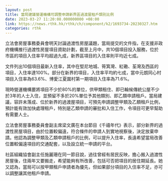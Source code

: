 ```yaml
---
layout: post
title: 當局建議營運機構可調整申請新界區過渡屋租戶類別比例
date: 2023-03-27 11:20:08.000000000 +08:00
link: https://news.rthk.hk/rthk/ch/component/k2/1693734-20230327.htm
categories: rthk
---
```


立法會房屋事務委員會明天討論過渡性房屋議題，當局提交的文件指，在支援非政府機構推行過渡性房屋項目資助計劃，截至上月中，共10個項目投入服務，位於市區的項目入住率平均超過九成，新界區項目的入住率則平均近七成。

文件列出10個項目最新入住率，其中在堅尼地城、筲箕灣、紅磡、荃灣及西區的項目，入住率達100%。部分在新界的項目，入住率平均約七成，當中元朗同心村項目入住率為63.6%、博愛江夏圍村第一期項目入住率為71.6%。

現時營運機構要將項目不少於80%的單位，供甲類租住、即已輪候傳統公屋不少於3年的人士入住，並預留不多於20%單位予其他類別、即乙類申請租戶。當局建議，容許未落成、位於新界的過渡屋項目，可預先申請調整甲類及乙類租戶比例，預計能有效加快處理租戶，特別是乙類申請的審批和入住工作，令項目可更早幫助有需要人士。

立法會房屋事務委員會副主席梁文廣在本台節目《千禧年代》表示，部分新界的過渡性房屋項目，由於位置較偏遠，符合條件的申請人到實地視察後，決定放棄申請。他認為調整甲類及乙類申請租戶的比例，可以提升入住率，長遠希望當局改善位置較偏遠項目的交通配套，以及設立統一申請的平台。

社區組織協會副主任施麗珊在同一節目說，過往曾經有居民反映，擔心搬入過渡性房屋後，住兩年又要搬走，希望能夠有所改善，包括可否把項目的居住期延長。她又認為，當局可以按甲類租戶申請者為優先，但如果部分項目的入住率不足，亦可以調整讓其他租戶申請。

